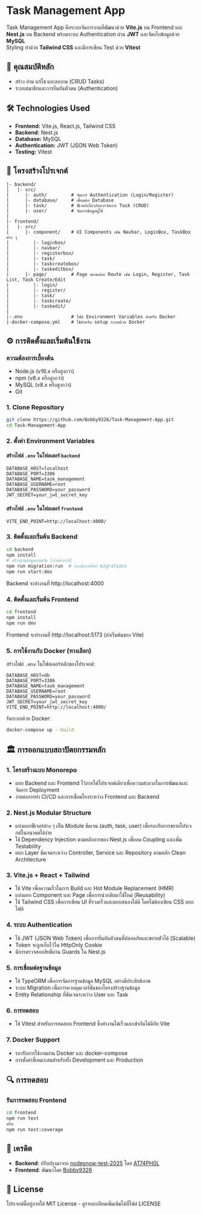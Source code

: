 # Task Management App

Task Management App คือระบบจัดการงานที่พัฒนาด้วย **Vite.js** บน Frontend และ **Nest.js** บน Backend พร้อมระบบ Authentication ผ่าน **JWT** และจัดเก็บข้อมูลด้วย **MySQL**  
Styling ทำด้วย **Tailwind CSS** และมีการเขียน Test ด้วย **Vitest**

## 🚀 คุณสมบัติหลัก

- สร้าง อ่าน แก้ไข และลบงาน (CRUD Tasks)
- ระบบสมาชิกและการยืนยันตัวตน (Authentication)


## 🛠 Technologies Used

- **Frontend:** Vite.js, React.js, Tailwind CSS
- **Backend:** Nest.js
- **Database:** MySQL
- **Authentication:** JWT (JSON Web Token)
- **Testing:** Vitest

## 📂 โครงสร้างโปรเจกต์

```
|- backend/
|   |- src/
|      |- auth/         # จัดการ Authentication (Login/Register)
|      |- database/     # เชื่อมต่อ Database
|      |- task/         # ฟีเจอร์เกี่ยวกับการจัดการ Task (CRUD)
|      |- user/         # จัดการข้อมูลผู้ใช้
|
|- frontend/
|   |- src/
|      |- component/    # UI Components เช่น Navbar, LoginBox, TaskBox ต่าง ๆ
|         |- loginbox/
|         |- navbar/
|         |- registerbox/
|         |- task/
|         |- taskcreatebox/
|         |- taskeditbox/
|      |- page/         # Page ของแต่ละ Route เช่น Login, Register, Task List, Task Create/Edit
|         |- login/
|         |- register/
|         |- task/
|         |- taskcreate/
|         |- taskedit/
|
|-.env                  # ไฟล์ Environment Variables สำหรับ Docker
|-docker-compose.yml    # ใช้สำหรับ setup ระบบด้วย Docker
```

## ⚙️ การติดตั้งและเริ่มต้นใช้งาน

### ความต้องการเบื้องต้น

- Node.js (v16.x หรือสูงกว่า)
- npm (v8.x หรือสูงกว่า)
- MySQL (v8.x หรือสูงกว่า)
- Git

### 1. Clone Repository

```bash
git clone https://github.com/Bobby9326/Task-Management-App.git
cd Task-Management-App
```

### 2. ตั้งค่า Environment Variables

#### สร้างไฟล์ `.env` ในโฟลเดอร์ `backend`

```
DATABASE_HOST=localhost
DATABASE_PORT=3306
DATABASE_NAME=task_management
DATABASE_USERNAME=root
DATABASE_PASSWORD=your_password
JWT_SECRET=your_jwt_secret_key
```

#### สร้างไฟล์ `.env` ในโฟลเดอร์ `frontend`

```
VITE_END_POINT=http://localhost:4000/
```

### 3. ติดตั้งและเริ่มต้น Backend

```bash
cd backend
npm install
# สร้างฐานข้อมูลก่อนรัน (ถ้าต้องการ)
npm run migration:run  # หากมีการตั้งค่า migrations
npm run start:dev
```

Backend จะทำงานที่ http://localhost:4000

### 4. ติดตั้งและเริ่มต้น Frontend

```bash
cd frontend
npm install
npm run dev
```

Frontend จะทำงานที่ http://localhost:5173 (ค่าเริ่มต้นของ Vite)

### 5. การใช้งานกับ Docker (ทางเลือก)

สร้างไฟล์ `.env` ในโฟลเดอร์หลักของโปรเจกต์:

```
DATABASE_HOST=db
DATABASE_PORT=3306
DATABASE_NAME=task_management
DATABASE_USERNAME=root
DATABASE_PASSWORD=your_password
JWT_SECRET=your_jwt_secret_key
VITE_END_POINT=http://localhost:4000/
```

รันระบบด้วย Docker:

```bash
docker-compose up --build
```

## 🏛️ การออกแบบสถาปัตยกรรมหลัก

### 1. โครงสร้างแบบ Monorepo
- แยก Backend และ Frontend ไว้ภายใต้โปรเจกต์เดียวเพื่อความสะดวกในการพัฒนาและจัดการ Deployment
- ง่ายต่อการทำ CI/CD และการเชื่อมโยงระหว่าง Frontend และ Backend

### 2. Nest.js Modular Structure
- แบ่งแยกฟีเจอร์ต่าง ๆ เป็น Module ชัดเจน (auth, task, user) เพื่อรองรับการขยายโปรเจกต์ในอนาคตได้ง่าย
- ใช้ Dependency Injection ตามหลักการของ Nest.js เพื่อลด Coupling และเพิ่ม Testability
- แยก Layer ชัดเจนระหว่าง Controller, Service และ Repository ตามหลัก Clean Architecture

### 3. Vite.js + React + Tailwind
- ใช้ Vite เพื่อความเร็วในการ Build และ Hot Module Replacement (HMR)
- แบ่งแยก Component และ Page เพื่อการนำกลับมาใช้ใหม่ (Reusability)
- ใช้ Tailwind CSS เพื่อการเขียน UI ที่รวดเร็วและตอบสนองได้ดี โดยไม่ต้องเขียน CSS แยกไฟล์

### 4. ระบบ Authentication
- ใช้ JWT (JSON Web Token) เพื่อการยืนยันตัวตนที่ปลอดภัยและขยายตัวได้ (Scalable)
- Token จะถูกเก็บไว้ใน HttpOnly Cookie 
- มีการตรวจสอบสิทธิ์ผ่าน Guards ใน Nest.js

### 5. การเชื่อมต่อฐานข้อมูล
- ใช้ TypeORM เพื่อการจัดการฐานข้อมูล MySQL อย่างมีประสิทธิภาพ
- ระบบ Migration เพื่อการควบคุมเวอร์ชันของโครงสร้างฐานข้อมูล
- Entity Relationship ที่ชัดเจนระหว่าง User และ Task

### 6. การทดสอบ
- ใช้ Vitest สำหรับการทดสอบ Frontend ซึ่งทำงานได้เร็วและเข้ากันได้ดีกับ Vite

### 7. Docker Support
- รองรับการใช้งานผ่าน Docker และ docker-compose
- การตั้งค่าที่เหมาะสมสำหรับทั้ง Development และ Production

## 🔍 การทดสอบ


### รันการทดสอบ Frontend

```bash
cd frontend
npm run test
หรือ
npm run test:coverage
```

## 👏 เครดิต

- **Backend**: ปรับปรุงมาจาก [nodesnow-test-2025](https://github.com/AT74PH0L/AT74PH0L-nodesnow-test-2025) โดย [AT74PH0L](https://github.com/AT74PH0L)
- **Frontend**: พัฒนาโดย [Bobby9326](https://github.com/Bobby9326)

## 📄 License

โปรเจกต์นี้อยู่ภายใต้ MIT License - ดูรายละเอียดเพิ่มเติมได้ที่ไฟล์ LICENSE
